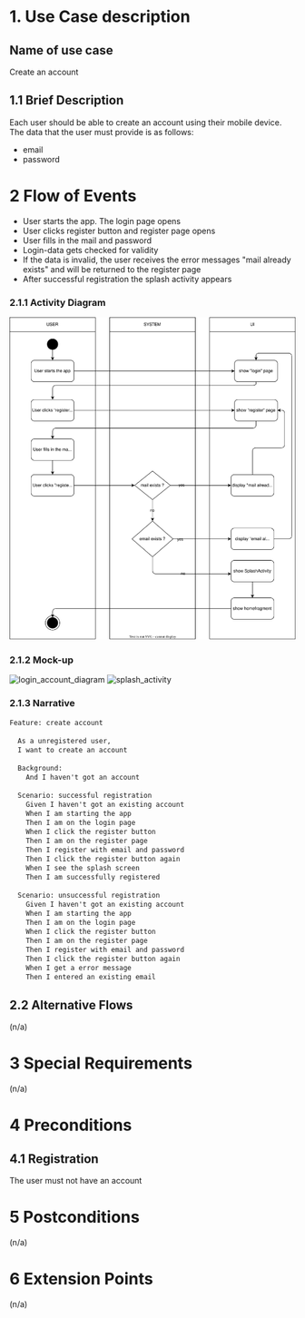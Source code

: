 # 1. Use Case description

## Name of use case

Create an account

## 1.1 Brief Description

Each user should be able to create an account using their mobile device. The data that the user must provide is as follows:
- email
- password

# 2 Flow of Events

- User starts the app. The login page opens
- User clicks register button and register page opens
- User fills in the mail and password
- Login-data gets checked for validity
- If the data is invalid, the user receives the error messages "mail already exists" and will be returned to the register page
- After successful registration the splash activity appears


### 2.1.1 Activity Diagram

![login_account_diagram](./register_ad.drawio.svg)

### 2.1.2 Mock-up

![login_account_diagram](./Registrierung.png)
![splash_activity](../splash_activity.png)



### 2.1.3 Narrative

```gherkin
Feature: create account

  As a unregistered user,
  I want to create an account

  Background:
    And I haven't got an account 

  Scenario: successful registration
    Given I haven't got an existing account
    When I am starting the app
    Then I am on the login page
    When I click the register button
    Then I am on the register page
    Then I register with email and password
    Then I click the register button again
    When I see the splash screen
    Then I am successfully registered
    
  Scenario: unsuccessful registration
    Given I haven't got an existing account
    When I am starting the app
    Then I am on the login page
    When I click the register button
    Then I am on the register page
    Then I register with email and password
    Then I click the register button again
    When I get a error message
    Then I entered an existing email
```

## 2.2 Alternative Flows

(n/a)

# 3 Special Requirements

(n/a)

# 4 Preconditions

## 4.1 Registration
The user must not have an account
# 5 Postconditions

(n/a)

# 6 Extension Points

(n/a)